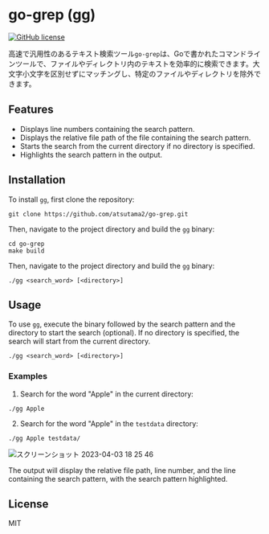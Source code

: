 # go-grep (gg)
[![GitHub license](https://img.shields.io/github/license/onozaty/json2csv)](https://github.com/onozaty/json2csv/blob/main/LICENSE)

高速で汎用性のあるテキスト検索ツール`go-grep`は、Goで書かれたコマンドラインツールで、ファイルやディレクトリ内のテキストを効率的に検索できます。大文字小文字を区別せずにマッチングし、特定のファイルやディレクトリを除外できます。

## Features

- Displays line numbers containing the search pattern.
- Displays the relative file path of the file containing the search pattern.
- Starts the search from the current directory if no directory is specified.
- Highlights the search pattern in the output.

## Installation

To install `gg`, first clone the repository:
```
git clone https://github.com/atsutama2/go-grep.git
```
Then, navigate to the project directory and build the `gg` binary:

```
cd go-grep
make build
```
Then, navigate to the project directory and build the `gg` binary:

```
./gg <search_word> [<directory>]
```

## Usage

To use `gg`, execute the binary followed by the search pattern and the directory to start the search (optional). If no directory is specified, the search will start from the current directory.
```
./gg <search_word> [<directory>]
```


### Examples

1. Search for the word "Apple" in the current directory:

```
./gg Apple
```

2. Search for the word "Apple" in the `testdata` directory:

```
./gg Apple testdata/
```

![スクリーンショット 2023-04-03 18 25 46](https://user-images.githubusercontent.com/77330599/229469245-e5e40f71-263f-4f3c-9cfd-2144d9b50675.png)


The output will display the relative file path, line number, and the line containing the search pattern, with the search pattern highlighted.

## License
MIT
